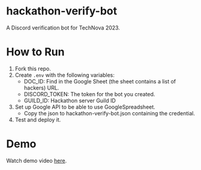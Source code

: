 # hackathon-verify-bot
A Discord verification bot for TechNova 2023.

# How to Run
1. Fork this repo.
2. Create `.env` with the following variables:
   - DOC_ID: Find in the Google Sheet (the sheet contains a list of hackers) URL.
   - DISCORD_TOKEN: The token for the bot you created.
   - GUILD_ID: Hackathon server Guild ID
3. Set up Google API to be able to use GoogleSpreadsheet.
   - Copy the json to hackathon-verify-bot.json containing the credential.
4. Test and deploy it.
   
# Demo
Watch demo video [here](https://drive.google.com/file/d/16ZZPZ4XrFDc09g9lkqj5JoL_76cPrtn0/view?usp=sharing).
